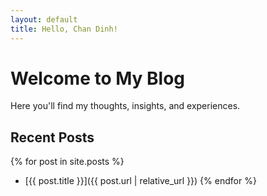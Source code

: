 ```yaml
---
layout: default
title: Hello, Chan Dinh!
---
```


# Welcome to My Blog

Here you'll find my thoughts, insights, and experiences.

## Recent Posts

{% for post in site.posts %}
  * [{{ post.title }}]({{ post.url | relative_url }})
{% endfor %}
